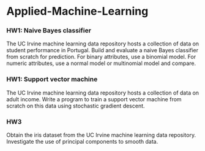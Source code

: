 # Applied-Machine-Learning

### HW1: Naive Bayes classifier
The UC Irvine machine learning data repository hosts a collection of data on student performance in Portugal.
Build and evaluate a naive Bayes classifier from scratch for prediction. 
For binary attributes, use a binomial model. For numeric attributes, use a normal model or multinomial model and compare. 

### HW1: Support vector machine
The UC Irvine machine learning data repository hosts a collection of data on adult income. 
Write a program to train a support vector machine from scratch on this data using stochastic gradient descent. 


### HW3
Obtain the iris dataset from the UC Irvine machine learning data repository. Investigate the use of principal components to smooth data.
